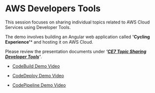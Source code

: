 # AWS Developers Tools

This session focuses on sharing individual topics related to AWS Cloud Services using Developer Tools.

The demo involves building an Angular web application called **'Cycling Experience'*** and hosting it on AWS Cloud.

Please review the presentation documents under ***'[CE7 Topic Sharing Developer Tools](https://github.com/tcwong2024/AWS-Developers-Tools/blob/main/CE7%20Topic%20Sharing%20Developers%20Tools.pdf)'***.

* [CodeBuild Demo Video](https://drive.google.com/file/d/1RNTUAjEKie2S3xtPUt5OOUUXemIJYqxT/view?usp=sharing)

* [CodeDeploy Demo Video](https://drive.google.com/file/d/1V46JOsDhofGv3ReaT2iMSh3ExRz03HhT/view?usp=sharing)

* [CodePipeline Demo Video](https://drive.google.com/file/d/1pFxe7zWArOpfVxY3s4Gx92y4Of5qaEVg/view?usp=sharing)
